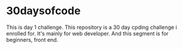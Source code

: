 # 30daysofcode
This is  day 1 challenge.
This repository is a 30 day cpding challenge i enrolled for. It's mainly for web developer. And this segment is for beginners, front end. 
